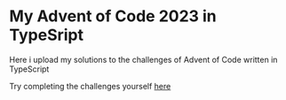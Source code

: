 # My Advent of Code 2023 in TypeSript

Here i upload my solutions to the challenges of Advent of Code written in TypeScript

Try completing the challenges yourself [here](https://adventofcode.com/)
